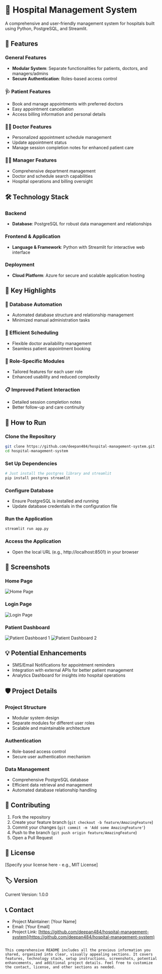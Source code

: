 
# 🏥 Hospital Management System

A comprehensive and user-friendly management system for hospitals built using Python, PostgreSQL, and Streamlit.

## 🌟 Features

### General Features
- **Modular System**: Separate functionalities for patients, doctors, and managers/admins
- **Secure Authentication**: Roles-based access control

### 🩺 Patient Features
- Book and manage appointments with preferred doctors
- Easy appointment cancellation
- Access billing information and personal details

### 👨‍⚕️ Doctor Features
- Personalized appointment schedule management
- Update appointment status
- Manage session completion notes for enhanced patient care

### 👩‍💼 Manager Features
- Comprehensive department management
- Doctor and schedule search capabilities
- Hospital operations and billing oversight

## 🛠️ Technology Stack

### Backend
- **Database**: PostgreSQL for robust data management and relationships

### Frontend & Application
- **Language & Framework**: Python with Streamlit for interactive web interface

### Deployment
- **Cloud Platform**: Azure for secure and scalable application hosting

## 🎯 Key Highlights

### 🔄 Database Automation
- Automated database structure and relationship management
- Minimized manual administration tasks

### 📅 Efficient Scheduling
- Flexible doctor availability management
- Seamless patient appointment booking

### 🔐 Role-Specific Modules
- Tailored features for each user role
- Enhanced usability and reduced complexity

### 📋 Improved Patient Interaction
- Detailed session completion notes
- Better follow-up and care continuity

## 🚀 How to Run

### Clone the Repository
```bash
git clone https://github.com/deepan484/hospital-management-system.git  
cd hospital-management-system  
```

### Set Up Dependencies
```bash
# Just install the postgres library and streamlit
pip install postgres streamlit
```

### Configure Database
- Ensure PostgreSQL is installed and running
- Update database credentials in the configuration file

### Run the Application
```bash
streamlit run app.py  
```

### Access the Application
- Open the local URL (e.g., http://localhost:8501) in your browser

## 📸 Screenshots

### Home Page
![Home Page](https://github.com/user-attachments/assets/96cb0079-efb8-4168-b0c3-c6d4b317fc44)

### Login Page
![Login Page](https://github.com/user-attachments/assets/6d4a23b7-ad5b-49d9-845b-60ab10f448ce)

### Patient Dashboard
![Patient Dashboard 1](https://github.com/user-attachments/assets/02be85cd-bc3c-4122-bb01-7978c7db403b)
![Patient Dashboard 2](https://github.com/user-attachments/assets/32ff1be9-9192-4856-b3a4-8a36d25c0c1e)

## 💡 Potential Enhancements
- SMS/Email Notifications for appointment reminders
- Integration with external APIs for better patient management
- Analytics Dashboard for insights into hospital operations

## 🛡️ Project Details

### Project Structure
- Modular system design
- Separate modules for different user roles
- Scalable and maintainable architecture

### Authentication
- Role-based access control
- Secure user authentication mechanism

### Data Management
- Comprehensive PostgreSQL database
- Efficient data retrieval and management
- Automated database relationship handling

## 🤝 Contributing
1. Fork the repository
2. Create your feature branch (`git checkout -b feature/AmazingFeature`)
3. Commit your changes (`git commit -m 'Add some AmazingFeature'`)
4. Push to the branch (`git push origin feature/AmazingFeature`)
5. Open a Pull Request

## 📜 License
[Specify your license here - e.g., MIT License]

## 🏷️ Version
Current Version: 1.0.0

## 📞 Contact
- Project Maintainer: [Your Name]
- Email: [Your Email]
- Project Link: [https://github.com/deepan484/hospital-management-system](https://github.com/deepan484/hospital-management-system)
```

This comprehensive README includes all the previous information you shared, organized into clear, visually appealing sections. It covers features, technology stack, setup instructions, screenshots, potential enhancements, and additional project details. Feel free to customize the contact, license, and other sections as needed.
